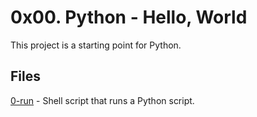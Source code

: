 # 0x00. Python - Hello, World

This project is a starting point for Python.

## Files

[0-run](./0-run) - Shell script that runs a Python script.